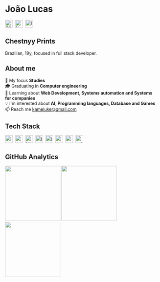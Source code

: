 # João Lucas
<a href="https://www.github.com/Lucassz18" target="_blank"><img src="https://img.shields.io/badge/GitHub-100000?style=flat&logo=github&logoColor=white" alt="GitHub Badge" height="25"></a>&nbsp;
<a href="https://www.linkedin.com/in/https://www.linkedin.com/in/joaolucassz/" target="_blank"><img src="https://img.shields.io/badge/LinkedIn-0077B5?style=flat&logo=linkedin&logoColor=white" alt="LinkedIn Badge" height="25"></a>&nbsp;
<a href="https://www.instagram.com/https://www.instagram.com/joaolucas_sz/" target="_blank"><img src="https://img.shields.io/badge/Instagram-E4405F?style=flat&logo=instagram&logoColor=white" alt="Instagram Badge" height="25"></a>&nbsp;

## Chestnyy Prints
Brazilian, 19y, focused in  full stack developer.

## About me
🔭&nbsp;My focus **Studies**
<br/>🎓&nbsp;Graduating in **Computer engineering**
<br/>🌱&nbsp;Learning about **Web Development, Systems automation and Systems for companies**
<br/>💡&nbsp;I'm interested about **AI, Programming languages, Database and Games**
<br/>📫&nbsp;Reach me [kameluke@gmail.com](mailto:kameluke@gmail.com)

## Tech Stack
<img src="https://img.shields.io/badge/Canva-05122A?style=flat&logo=canva" alt="canva Badge" height="25" disabled>&nbsp;
<img src="https://img.shields.io/badge/Css3-05122A?style=flat&logo=css3" alt="css3 Badge" height="25">&nbsp;
<img src="https://img.shields.io/badge/Html5-05122A?style=flat&logo=html5" alt="html5 Badge" height="25">&nbsp;
<img src="https://img.shields.io/badge/Java-05122A?style=flat&logo=java" alt="java Badge" height="25">&nbsp;
<img src="https://img.shields.io/badge/Javascript-05122A?style=flat&logo=javascript" alt="javascript Badge" height="25">&nbsp;
<img src="https://img.shields.io/badge/Mysql-05122A?style=flat&logo=mysql" alt="mysql Badge" height="25">&nbsp;
<img src="https://img.shields.io/badge/Nodejs-05122A?style=flat&logo=node.js" alt="nodejs Badge" height="25">&nbsp;
<img src="https://img.shields.io/badge/Python-05122A?style=flat&logo=python" alt="python Badge" height="25">&nbsp;

## GitHub Analytics
<div>
<img height="180em" src="https://github-readme-stats.vercel.app/api?username=Lucassz18&theme=gruvbox&show_icons=true&count_private=true">
<img height="180em" src="https://github-readme-stats.vercel.app/api/top-langs/?username=Lucassz18&theme=dracula&layout=compact&langs_count=4">
<img height="180em" src="https://github-readme-streak-stats.herokuapp.com/?user=Lucassz18&theme=dracula">
</div>
